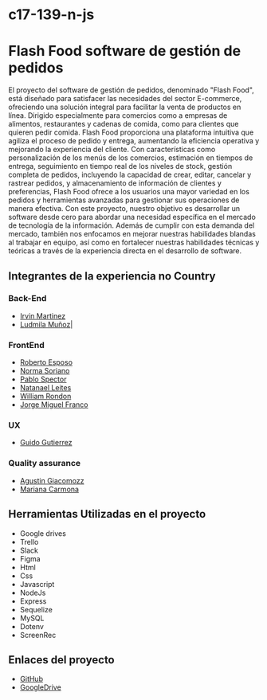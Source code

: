 # c17-139-n-js
# Flash Food software de gestión de pedidos
El proyecto del software de gestión de pedidos, denominado "Flash Food", está diseñado para satisfacer las necesidades del sector E-commerce, ofreciendo una solución integral para facilitar la venta de productos en línea. Dirigido especialmente para comercios como a empresas de alimentos, restaurantes y cadenas de comida, como para clientes que quieren pedir comida. Flash Food proporciona una plataforma intuitiva que agiliza el proceso de pedido y entrega, aumentando la eficiencia operativa y mejorando la experiencia del cliente. Con características como
personalización de los menús de los comercios, estimación en tiempos de entrega, seguimiento en tiempo real de los niveles de stock, gestión completa de pedidos, incluyendo la capacidad de crear, editar, cancelar y rastrear pedidos, y almacenamiento de información de clientes y preferencias, Flash Food ofrece a los usuarios una mayor variedad en los pedidos y herramientas avanzadas para gestionar sus operaciones de manera efectiva. 
Con este proyecto, nuestro objetivo es desarrollar un software desde cero para abordar una necesidad específica en el mercado de tecnología de la información. Además de cumplir con esta demanda del mercado, también nos enfocamos en mejorar nuestras habilidades blandas al trabajar en equipo, así como en fortalecer nuestras habilidades técnicas y teóricas a través de la experiencia directa en el desarrollo de software.

  ## Integrantes de la experiencia no Country 

###                        Back-End
- [Irvin Martinez](http://www.linkedin.com/in/irvin-martinez-im)
- [Ludmila Muñoz](https://www.linkedin.com/in/ludmilaml/)|
###                             FrontEnd
- [Roberto Esposo](https://www.linkedin.com/in/robertoespeso)
- [Norma Soriano](https://www.linkedin.com/in/norma-suriano-dev/)
- [Pablo Spector](https://www.linkedin.com/in/pablo-spector/)
- [Natanael Leites](http://www.linkedin.com/in/natanael-leites-sanguinet-7769a9218)
- [William Rondon](https://www.linkedin.com/in/williams-rond%C3%B3n-1111ab302/)
- [Jorge Miguel Franco](https://www.linkedin.com/in/jorge-miguel-vera-franco-a15920267/)
 ###                            UX
- [Guido Gutierrez](https://www.linkedin.com/in/guidoguti%C3%A9rrez/)
 ###                           Quality assurance
- [Agustin Giacomozz](https://www.linkedin.com/in/agustin-giacomozzi-400aa0213/)
- [Mariana Carmona](https://www.linkedin.com/in/mariana-carmona-87b7a8180/)

## Herramientas Utilizadas en el proyecto
- Google drives
- Trello
- Slack
- Figma
- Html
- Css
- Javascript
- NodeJs
- Express
- Sequelize
- MySQL
- Dotenv
- ScreenRec

## Enlaces del proyecto

- [GitHub](https://github.com/No-Country/c17-139-n-js.git)
- [GoogleDrive](https://drive.google.com/drive/folders/1IF1TpWEbj5hD9HSJ8IZCR9Nqat8ggL04)
## 
  

